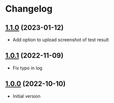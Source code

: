 # Changelog

## [1.1.0](https://github.com/kanidjar/cypress-qatouch-reporter/tree/1.1.0) (2023-01-12)

- Add option to upload screenshot of test result

## [1.0.1](https://github.com/kanidjar/cypress-qatouch-reporter/tree/1.0.1) (2022-11-09)

- Fix typo in log

## [1.0.0](https://github.com/kanidjar/cypress-qatouch-reporter/tree/1.0.0) (2022-10-10)

- Initial version
